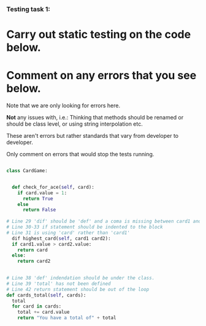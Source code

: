 ### Testing task 1:

# Carry out static testing on the code below.
# Comment on any errors that you see below.

Note that we are only looking for errors here.

**Not** any issues with, i.e.: 
Thinking that methods should be renamed or should be class level, or using string interpolation etc. 

These aren't errors but rather standards that vary from developer to developer. 

Only comment on errors that would stop the tests running.

```python

class CardGame:


  def check_for_ace(self, card):
    if card.value = 1:
      return True
    else
      return False
   
# Line 29 'dif' should be 'def' and a coma is missing between card1 and card2 arguements
# Line 30-33 if statement should be indented to the block
# Line 31 is using 'card' rather than 'card1'
  dif highest_card(self, card1 card2):
  if card1.value > card2.value:
    return card
  else:
    return card2
  

# Line 38 'def' indendation should be under the class. 
# Line 39 'total' has not been defined
# Line 42 return statement should be out of the loop
def cards_total(self, cards):
  total
  for card in cards:
    total += card.value
    return "You have a total of" + total
  
```
